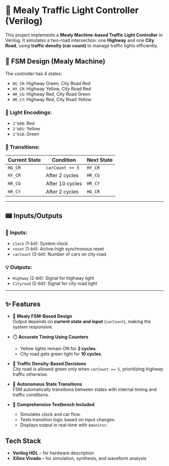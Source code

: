# 🚦 Mealy Traffic Light Controller (Verilog)

This project implements a **Mealy Machine-based Traffic Light Controller** in Verilog. It simulates a two-road intersection: one **Highway** and one **City Road**, using **traffic density (car count)** to manage traffic lights efficiently.


## 🧠 FSM Design (Mealy Machine)

The controller has 4 states:
- `HG_CR`: Highway Green, City Road Red
- `HY_CR`: Highway Yellow, City Road Red
- `HR_CG`: Highway Red, City Road Green
- `HR_CY`: Highway Red, City Road Yellow

### 🚥 Light Encodings:
- `2'b00`: Red
- `2'b01`: Yellow
- `2'b10`: Green

### 🔁 Transitions:
| Current State | Condition                                  | Next State |
|---------------|---------------------------------------------|------------|
| `HG_CR`       | `carCount == 5`                             | `HY_CR`    |
| `HY_CR`       | After 2 cycles                              | `HR_CG`    |
| `HR_CG`       | After 10 cycles                             | `HR_CY`    |
| `HR_CY`       | After 2 cycles                              | `HG_CR`    |

---

## 📟 Inputs/Outputs

### 🔌 Inputs:
- `clock` (1-bit): System clock
- `reset` (1-bit): Active-high synchronous reset
- `carCount` (3-bit): Number of cars on city road

### 💡 Outputs:
- `Highway` (2-bit): Signal for highway light
- `Cityroad` (2-bit): Signal for city road light

---
## ✨ Features

- 🚦 **Mealy FSM-Based Design**  
  Output depends on **current state and input** (`carCount`), making the system responsive.

- ⏱️ **Accurate Timing Using Counters**  
  - Yellow lights remain ON for **2 cycles**.  
  - City road gets green light for **10 cycles**.

- 🧠 **Traffic Density-Based Decisions**  
  City road is allowed green only when `carCount == 5`, prioritizing highway traffic otherwise.

- 🔄 **Autonomous State Transitions**  
  FSM automatically transitions between states with internal timing and traffic conditions.

- 🧪 **Comprehensive Testbench Included**  
  - Simulates clock and car flow.  
  - Tests transition logic based on input changes.  
  - Displays output in real-time with `$monitor`.



## Tech Stack

- **Verilog HDL** – for hardware description  
- **Xilinx Vivado** – for simulation, synthesis, and waveform analysis  
